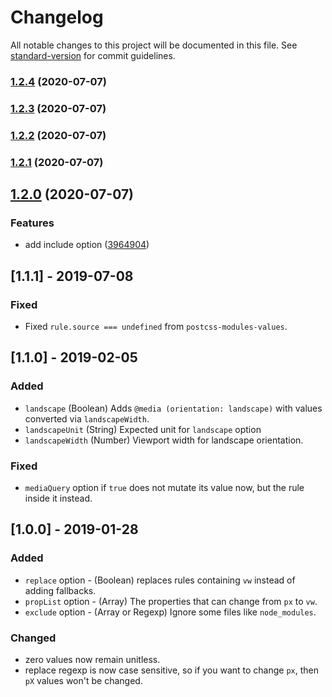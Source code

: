 # Changelog

All notable changes to this project will be documented in this file. See [standard-version](https://github.com/conventional-changelog/standard-version) for commit guidelines.

### [1.2.4](https://github.com/apimediaru/postcss-px-to-viewport/compare/v1.2.3...v1.2.4) (2020-07-07)

### [1.2.3](https://github.com/apimediaru/postcss-px-to-viewport/compare/v1.2.2...v1.2.3) (2020-07-07)

### [1.2.2](https://github.com/apimediaru/postcss-px-to-viewport/compare/v1.2.1...v1.2.2) (2020-07-07)

### [1.2.1](https://github.com/apimediaru/postcss-px-to-viewport/compare/v1.2.0...v1.2.1) (2020-07-07)

## [1.2.0](https://github.com/apimediaru/postcss-px-to-viewport/compare/v1.1.1...v1.2.0) (2020-07-07)


### Features

* add include option ([3964904](https://github.com/apimediaru/postcss-px-to-viewport/commit/39649046b8c26398f3ff5590d091a0a00539c826))

## [1.1.1] - 2019-07-08

### Fixed
- Fixed `rule.source === undefined` from `postcss-modules-values`.

## [1.1.0] - 2019-02-05

### Added
- `landscape` (Boolean) Adds `@media (orientation: landscape)` with values converted via `landscapeWidth`.
- `landscapeUnit` (String) Expected unit for `landscape` option
- `landscapeWidth` (Number) Viewport width for landscape orientation.

### Fixed
- `mediaQuery` option if `true` does not mutate its value now, but the rule inside it instead.

## [1.0.0] - 2019-01-28

### Added
- `replace` option - (Boolean) replaces rules containing `vw` instead of adding fallbacks.
- `propList` option - (Array) The properties that can change from `px` to `vw`.
- `exclude` option - (Array or Regexp) Ignore some files like `node_modules`.

### Changed
- zero values now remain unitless.
- replace regexp is now case sensitive, so if you want to change `px`, then `pX` values won't be changed.
